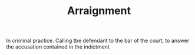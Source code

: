 ---
title: Arraignment
permalink: "/definitions/arraignment.html"
body: In criminal practice. Calling tbe defendant to the bar of the court, to answer
  the accusation contained in the indictment
published_at: '2018-07-07'
layout: post
---